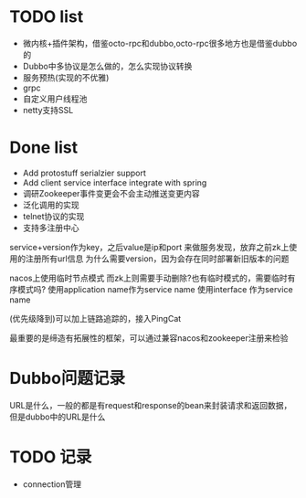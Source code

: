 # TODO list

* 微内核+插件架构，借鉴octo-rpc和dubbo,octo-rpc很多地方也是借鉴dubbo的
* Dubbo中多协议是怎么做的，怎么实现协议转换
* 服务预热(实现的不优雅)
* grpc
* 自定义用户线程池
* netty支持SSL

# Done list

* Add protostuff serialzier support
* Add client service interface integrate with spring 
* 调研Zookeeper事件变更会不会主动推送变更内容
* 泛化调用的实现
* telnet协议的实现
* 支持多注册中心

service+version作为key，之后value是ip和port
    来做服务发现，放弃之前zk上使用的注册所有url信息
为什么需要version，因为会存在同时部署新旧版本的问题

nacos上使用临时节点模式
而zk上则需要手动删除?也有临时模式的，需要临时有序模式吗? 
使用application name作为service name
使用interface 作为service name

(优先级降到)可以加上链路追踪的，接入PingCat

最重要的是缔造有拓展性的框架，可以通过兼容nacos和zookeeper注册来检验

# Dubbo问题记录

URL是什么，一般的都是有request和response的bean来封装请求和返回数据，但是dubbo中的URL是什么

# TODO 记录

* connection管理